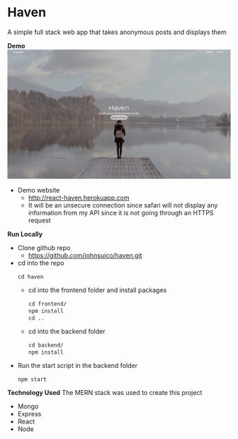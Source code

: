 # Haven

A simple full stack web app that takes anonymous posts and displays them

**Demo**
![Haven Demo](demo/haven_demo.gif)
- Demo website
  - http://react-haven.herokuapp.com
  - It will be an unsecure connection since safari will not display any information from my API since it is not going through an HTTPS request

**Run Locally**
- Clone github repo
  - https://github.com/johnsuico/haven.git
- cd into the repo
  ```
  cd haven
  ```
  - cd into the frontend folder and install packages
    ```
    cd frontend/
    npm install
    cd ..
    ```
  - cd into the backend folder
    ```
    cd backend/
    npm install
    ```
- Run the start script in the backend folder
  ```
  npm start
  ```

**Technology Used**
The MERN stack was used to create this project
- Mongo
- Express
- React
- Node
